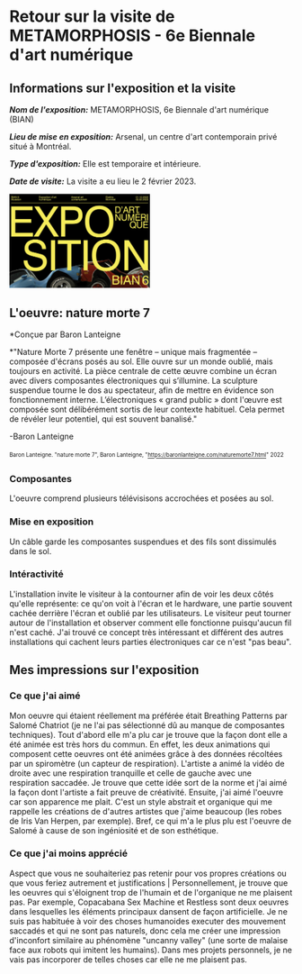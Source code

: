 # Retour sur la visite de METAMORPHOSIS - 6e Biennale d'art numérique
## Informations sur l'exposition et la visite
***Nom de l'exposition:*** METAMORPHOSIS, 6e Biennale d'art numérique (BIAN)

***Lieu de mise en exposition:*** Arsenal, un centre d'art contemporain privé situé à Montréal. 

***Type d'exposition:*** Elle est temporaire et intérieure.

***Date de visite:*** La visite a eu lieu le 2 février 2023.

<img src="images_BIAN/affiche_bian.png" width=250px heigth=250px /> 
<img src="" width=250px heigth=250px />


## L'oeuvre: nature morte 7
*Conçue par Baron Lanteigne

*"Nature Morte 7 présente une fenêtre – unique mais fragmentée – composée d'écrans posés au sol. Elle ouvre sur un monde oublié, mais toujours en activité. La pièce centrale de cette œuvre combine un écran avec divers composantes électroniques qui s’illumine. La sculpture suspendue tourne le dos au spectateur, afin de mettre en évidence son fonctionnement interne. L’électroniques « grand public » dont l'œuvre est composée sont délibérément sortis de leur contexte habituel. Cela permet de révéler leur potentiel, qui est souvent banalisé."

-Baron Lanteigne

<sup><sub> Baron Lanteigne. "nature morte 7", Baron Lanteigne, "https://baronlanteigne.com/naturemorte7.html" 2022 </sub></sup>


### Composantes

L'oeuvre comprend plusieurs télévisisons accrochées et posées au sol.

### Mise en exposition

Un câble garde les composantes suspendues et des fils sont dissimulés dans le sol.

### Intéractivité

L'installation invite le visiteur à la contourner afin de voir les deux côtés qu'elle représente: ce qu'on voit à l'écran et le hardware, une partie souvent cachée derrière l'écran et oublié par les utilisateurs. Le visiteur peut tourner autour de l'installation et observer comment elle fonctionne puisqu'aucun fil n'est caché. J'ai trouvé ce concept très intéressant et différent des autres installations qui cachent leurs parties électroniques car ce n'est "pas beau".

## Mes impressions sur l'exposition

### Ce que j'ai aimé

Mon oeuvre qui étaient réellement ma préférée était Breathing Patterns par Salomé Chatriot (je ne l'ai pas sélectionné dû au manque de composantes techniques). Tout d'abord elle m'a plu car je trouve que la façon dont elle a été animée est très hors du commun. En effet, les deux animations qui composent cette oeuvres ont été animées grâce à des données récoltées par un spiromètre (un capteur de respiration). L'artiste a animé la vidéo de droite avec une respiration tranquille et celle de gauche avec une respiration saccadée. Je trouve que cette idée sort de la norme et j'ai aimé la façon dont l'artiste a fait preuve de créativité. Ensuite, j'ai aimé l'oeuvre car son apparence me plait. C'est un style abstrait et organique qui me rappelle les créations de d'autres artistes que j'aime beaucoup (les robes de Iris Van Herpen, par exemple). Bref, ce qui m'a le plus plu est l'oeuvre de Salomé à cause de son ingéniosité et de son esthétique. 

### Ce que j'ai moins apprécié

Aspect que vous ne souhaiteriez pas retenir pour vos propres créations ou que vous feriez autrement et justifications | Personnellement, je trouve que les oeuvres qui s'éloignent trop de l'humain et de l'organique ne me plaisent pas. Par exemple, Copacabana Sex Machine et Restless sont deux oeuvres dans lesquelles les éléments principaux dansent de façon artificielle. Je ne suis pas habituée à voir des choses humanoides executer des mouvement saccadés et qui ne sont pas naturels, donc cela me créer une impression d'inconfort similaire au phénomène "uncanny valley" (une sorte de malaise face aux robots qui imitent les humains). Dans mes projets personnels, je ne vais pas incorporer de telles choses car elle ne me plaisent pas.



